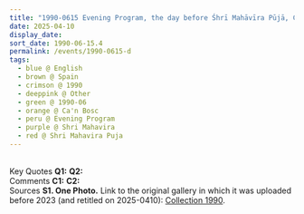 ```yaml
---
title: "1990-0615 Evening Program, the day before Śhrī Mahāvīra Pūjā, Ca'n Bosc (House of the Woods) (1 hour North of Barcelona), Spain"
date: 2025-04-10
display_date: 
sort_date: 1990-06-15.4
permalink: /events/1990-0615-d
tags:
  - blue @ English
  - brown @ Spain
  - crimson @ 1990
  - deeppink @ Other
  - green @ 1990-06
  - orange @ Ca'n Bosc
  - peru @ Evening Program
  - purple @ Shri Mahavira
  - red @ Shri Mahavira Puja
---
```


<br>

<wave-list>
  <list-title color="DarkSeaGreen" width="55">Key Quotes</list-title>
  <list-item color="BlanchedAlmond" width="280"><b>Q1:</b> <i></i></list-item>
  <list-item color="Lavender" width="280"><b>Q2:</b> <i></i></list-item>
</wave-list>

<br>

<wave-list>
  <list-title color="DarkSeaGreen" width="55">Comments</list-title>
  <list-item color="BlanchedAlmond" width="280"><b>C1:</b> <i></i></list-item>
  <list-item color="Lavender" width="280"><b>C2:</b> <i></i></list-item>
</wave-list>

<br>

<wave-list>
  <list-title color="DarkSeaGreen" width="40">Sources</list-title>
  <list-item color="BlanchedAlmond"  width="280"><b>S1. One Photo.</b> Link to the original gallery in which it was uploaded before 2023 (and retitled on 2025-0410): <a href="https://eternalmoments.smugmug.com/Collections/Balwant-Kumbhojkar-Collection/2005/">Collection 1990</a>.</list-item>
</wave-list>

<div style="text-align: center"><img src="" /></div>